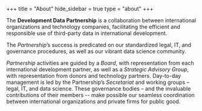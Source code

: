 +++
title = "About"
hide_sidebar = true
type = "about"
+++

The **Development Data Partnership** is a collaboration between international organizations and technology companies, facilitating the efficient and responsible use of third-party data in international development.

The *Partnership*’s success is predicated on our standardized legal, IT, and governance procedures, as well as our vibrant data science community.

*Partnership* activities are guided by a *Board*, with representation from each international development partner, as well as a *Strategic Advisory Group*, with representation from donors and technology partners. Day-to-day management is led by the Partnership’s *Secretariat* and working groups – legal, IT, and data science. These governance bodies – and the invaluable contributions of their members -- make possible our seamless coordination between international organizations and private firms for public good.

